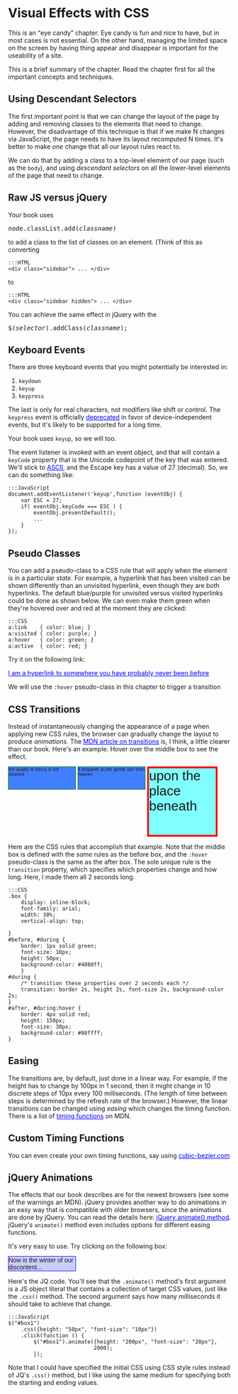 # Visual Effects with CSS

This is an <q>eye candy</q> chapter. Eye candy is fun and nice to have,
but in most cases is not essential.  On the other hand, managing the
limited space on the screen by having thing appear and disappear is
important for the useability of a site.

This is a brief summary of the chapter. Read the chapter first for all the
important concepts and techniques.

## Using Descendant Selectors

The first important point is that we can change the layout of the page by
adding and removing classes to the elements that need to change. However,
the disadvantage of this technique is that if we make N changes via
JavaScript, the page needs to have its layout recomputed N times. It's
better to make *one* change that all our layout rules react to.

We can do that by adding a class to a top-level element of our page (such
as the `body`), and using *descendant selectors* on all the lower-level
elements of the page that need to change.

## Raw JS versus jQuery

Your book uses

<pre>
<em>node</em>.classList.add(<em>classname</em>)
</pre>

to add a class to the list of classes on an element. (Think of this as converting

```
:::HTML
<div class="sidebar"> ... </div>
```

to

```
:::HTML
<div class="sidebar hidden"> ... </div>
```

You can achieve the same effect in jQuery with the

<pre>
$(<em>selector</em>).addClass(<em>classname</em>);
</pre>

## Keyboard Events

There are three keyboard events that you might potentially be interested in:

1. `keydown`
1. `keyup`
1. `keypress`

The last is only for real characters, not modifiers like shift or control.
The `keypress` event is officially
[deprecated](https://www.w3.org/TR/DOM-Level-3-Events/#event-type-keypress)
in favor of device-independent events, but it's likely to be supported for
a long time.

Your book uses `keyup`, so we will too.

The event listener is invoked with an event object, and that will contain
a `keyCode` property that is the Unicode codepoint of the key that was
entered.  We'll stick to [ASCII](http://www.asciitable.com/), and the
Escape key has a value of 27 (decimal).  So, we can do something like:

```
:::JavaScript
document.addEventListener('keyup',function (eventObj) {
    var ESC = 27;
    if( eventObj.keyCode === ESC ) {
        eventObj.preventDefault();
        ...
    }
});
```

## Pseudo Classes

You can add a pseudo-class to a CSS rule that will apply when the element
is in a particular *state*. For example, a hyperlink that has been visited
can be shown differently than an unvisited hyperlink, even though they are
both hyperlinks.  The default blue/purple for unvisited versus visited
hyperlinks could be done as shown below. We can even make them green when
they're hovered over and red at the moment they are clicked:

```
:::CSS
a:link    { color: blue; }
a:visited { color: purple; }
a:hover   { color: green; }
a:active  { color: red; }
```

Try it on the following link:

<div>
<style scoped>
a:link    { color: blue; }
a:visited { color: purple; }
a:hover   { color: green; }
a:active  { color: red; }
</style>
<p><a href="https://en.wikipedia.org/wiki/Rumplestiltskin">I am a hyperlink to somewhere you have probably never been before</a></p>
<script>
/* the following doesn't work at all. Seems that the browser needs more
help caching URLs */

(function () {
    var d = new Date();
    var s = d.toLocaleDateString();
    $("#rnd").attr('href','http://www.google.com/?'+s);
})();
</script>
</div>

We will use the `:hover` pseudo-class in this chapter to trigger a transition

## CSS Transitions

Instead of instantaneously changing the appearance of a page when applying
new CSS rules, the browser can gradually change the layout to produce
*animations*. The [MDN article on
transitions](https://developer.mozilla.org/en-US-docs/Web/CSS/CSS_Transitions/Using_CSS_transitions)
is, I think, a little clearer than our book.  Here's an example. Hover
over the middle box to see the effect.

<div>
<style scoped>
.box {
    display: inline-block;
    font-family: arial;
    width: 30%;
    vertical-align: top;
    
}
#before, #during {
    border: 1px solid green;
    font-size: 10px;
    height: 50px;
    background-color: #4080ff;
    }          
#during {

    /* transition these properties over 2 seconds each */
    transition: border 2s, height 2s, font-size 2s, background-color 2s;
}
#after, #during:hover {
    border: 4px solid red;
    height: 150px;
    font-size: 30px;
    background-color: #80ffff;
}
</style>
<div id="before" class="box">the quality of mercy is not strained</div>
<div id="during" class="box">it droppeth as the gentle rain from heaven</div>
<div id="after"  class="box">upon the place beneath</div>
</div>

Here are the CSS rules that accomplish that example. Note that the middle
box is defined with the *same* rules as the before box, and the `:hover`
pseudo-class is the same as the after box. The sole unique rule is the
`transition` property, which specifies which properties change and how
long. Here, I made them all 2 seconds long.

```
:::CSS
.box {
    display: inline-block;
    font-family: arial;
    width: 30%;
    vertical-align: top;
    
}
#before, #during {
    border: 1px solid green;
    font-size: 10px;
    height: 50px;
    background-color: #4080ff;
    }          
#during {
    /* transition these properties over 2 seconds each */
    transition: border 2s, height 2s, font-size 2s, background-color 2s;
}
#after, #during:hover {
    border: 4px solid red;
    height: 150px;
    font-size: 30px;
    background-color: #80ffff;
}
```

## Easing

The transitions are, by default, just done in a linear way. For example,
if the height has to change by 100px in 1 second, then it might change in
10 discrete steps of 10px every 100 milliseconds.  (The length of time
between steps is determined by the refresh rate of the browser.) However,
the linear transitions can be changed using *easing* which changes the
timing function. There is a list of [timing
functions](https://developer.mozilla.org/en-US/docs/Web/CSS/transition-timing-function)
on MDN.

## Custom Timing Functions

You can even create your own timing functions, say using
[cubic-bezier.com](http://cubic-bezier.com)

## jQuery Animations

The effects that our book describes are for the newest browsers (see some
of the warnings an MDN). jQuery provides another way to do animations in
an easy way that is compatible with older browsers, since the animations
are done by jQuery.  You can read the details here: [jQuery animate()
method](http://api.jquery.com/animate/). jQuery's `animate()` method even
includes options for different easing functions.

It's very easy to use. Try clicking on the following box:

<div>
<style scoped>
.box {
    border: 1px solid blue;
    background-color: #ccccff;
    width: 30%;
}
</style>
<div id="box1" class="box">Now is the winter of our discontent...</div>
<script>
$("#box1")
    .css({height: "50px", "font-size": "10px"})
    .click(function () {
        $("#box1").animate({height: "200px", "font-size": "20px"});
        });
</script>
</div>

Here's the JQ code. You'll see that the `.animate()` method's first
argument is a JS object literal that contains a collection of target CSS
values, just like the `.css()` method. The second argument says how many
milliseconds it should take to achieve that change.

```
:::JavaScript
$("#box1")
    .css({height: "50px", "font-size": "10px"})
    .click(function () {
        $("#box1").animate({height: "200px", "font-size": "20px"},
                           2000);
        });
```

Note that I could have specified the initial CSS using CSS style rules
instead of JQ's `.css()` method, but I like using the same medium for
specifying both the starting and ending values.

